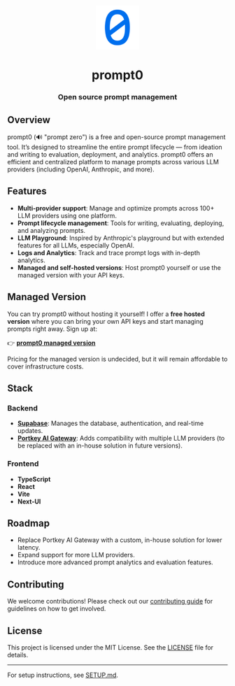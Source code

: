 <p align="center">
<img style="align:center;" src="./public/logo.svg" alt="prompt0 Logo" width="100" />
</p>

<h1 align="center">prompt0</h1>
<h3 align="center">Open source prompt management</h3>

## Overview

prompt0 (🔊 "prompt zero") is a free and open-source prompt management tool. It’s designed to streamline the entire prompt lifecycle — from ideation and writing to evaluation, deployment, and analytics. prompt0 offers an efficient and centralized platform to manage prompts across various LLM providers (including OpenAI, Anthropic, and more).

## Features

- **Multi-provider support**: Manage and optimize prompts across 100+ LLM providers using one platform.
- **Prompt lifecycle management**: Tools for writing, evaluating, deploying, and analyzing prompts.
- **LLM Playground**: Inspired by Anthropic's playground but with extended features for all LLMs, especially OpenAI.
- **Logs and Analytics**: Track and trace prompt logs with in-depth analytics.
- **Managed and self-hosted versions**: Host prompt0 yourself or use the managed version with your API keys.

## Managed Version

You can try prompt0 without hosting it yourself! I offer a **free hosted version** where you can bring your own API keys and start managing prompts right away. Sign up at:

👉 **[prompt0 managed version](https://prompt0.surge.sh/sign-up)**

Pricing for the managed version is undecided, but it will remain affordable to cover infrastructure costs.

## Stack

### Backend

- **[Supabase](https://supabase.com/)**: Manages the database, authentication, and real-time updates.
- **[Portkey AI Gateway](https://github.com/Portkey-AI/gateway)**: Adds compatibility with multiple LLM providers (to be replaced with an in-house solution in future versions).

### Frontend

- **TypeScript**
- **React**
- **Vite**
- **Next-UI**

## Roadmap

- Replace Portkey AI Gateway with a custom, in-house solution for lower latency.
- Expand support for more LLM providers.
- Introduce more advanced prompt analytics and evaluation features.

## Contributing

We welcome contributions! Please check out our [contributing guide](CONTRIBUTING.md) for guidelines on how to get involved.

## License

This project is licensed under the MIT License. See the [LICENSE](LICENSE) file for details.

---

For setup instructions, see [SETUP.md](SETUP.md).
